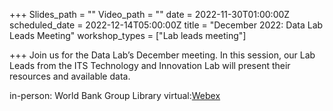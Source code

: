 +++
Slides_path = ""
Video_path = ""
date = 2022-11-30T01:00:00Z
scheduled_date = 2022-12-14T05:00:00Z
title = "December 2022: Data Lab Leads Meeting"
workshop_types = ["Lab leads meeting"]

+++
Join us for the Data Lab’s December meeting. In this session, our Lab Leads from the ITS Technology and Innovation Lab will present their resources and available data.

in-person: World Bank Group Library
virtual:[Webex](https://worldbankgroup.webex.com/worldbankgroup/j.php?MTID=mac3951adbcdeac9be874ae93e822f506)
